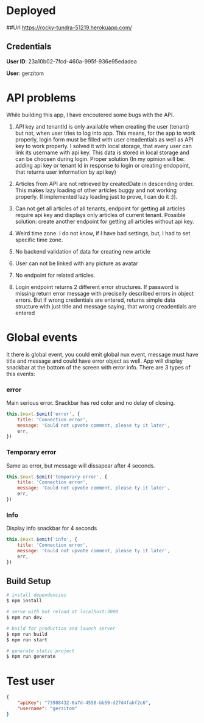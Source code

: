 # Deployed
##Url
https://rocky-tundra-51219.herokuapp.com/
## Credentials
**User ID**: 23a10b02-7fcd-460a-995f-936e95edadea 

**User**: gerzitom


# API problems
While building this app, I have encoutered some bugs with the API.

1) API key and tenantId is only available when creating the user (tenant) but not, when user tries to log into app.
This means, for the app to work properly, login form must be filled with user creadentials as well as API key to work properly.
I solved it with local storage, that every user can link its username with api key. This data is stored in local storage and can be choosen during login.
Proper solution (In my opinion will be: adding api key or tenant Id in response to login or creating endopoint, that returns user information by api key)

2) Articles from API are not retrieved by createdDate in descending order. This makes lazy loading of other articles buggy and not working properly. (I implemented lazy loading just to prove, I can do it :)). 

3) Can not get all articles of all tenants, endpoint for getting all articles require api key and displays only articles of current tenant.
Possible solution: create another endpoint for getting all articles without api key.

4) Weird time zone. I do not know, if I have bad settings, but, I had to set specific time zone.

5) No backend validation of data for creating new article

6) User can not be linked with any picture as avatar

7) No endpoint for related articles.

8) Login endpoint returns 2 different error structures. If password is missing return error message with preciselly described errors in object errors.
But if wrong credentials are entered, returns simple data structure with just title and message saying, that wrong creadentials are entered


# Global events
It there is global event, you could emit global nux event, message must have title and message and could have error object as well. App will display snackbar at the bottom of the screen with error info.
There are 3 types of this events:
### error
Main serious error. Snackbar has red color and no delay of closing. 
```js
this.$nuxt.$emit('error', {
    title: 'Connection error',
    message: 'Could not upvote comment, please ty it later',
    err,
})
```
### Temporary error
Same as error, but message will dissapear after 4 seconds.
```js
this.$nuxt.$emit('temporary-error', {
    title: 'Connection error',
    message: 'Could not upvote comment, please ty it later',
    err,
})
```
### Info
Display info snackbar for 4 seconds
```js
this.$nuxt.$emit('info', {
    title: 'Connection error',
    message: 'Could not upvote comment, please ty it later',
    err,
})
```

## Build Setup

```bash
# install dependencies
$ npm install

# serve with hot reload at localhost:3000
$ npm run dev

# build for production and launch server
$ npm run build
$ npm run start

# generate static project
$ npm run generate
```

# Test user
```json
{
    "apiKey": "73988432-8a7d-4558-bb59-d27d4fabf2c6",
    "username": "gerzitom"
}
```
